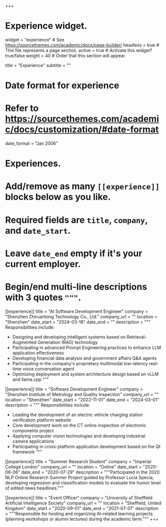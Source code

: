 +++
# Experience widget.
widget = "experience"  # See https://sourcethemes.com/academic/docs/page-builder/
headless = true  # This file represents a page section.
active = true  # Activate this widget? true/false
weight = 40  # Order that this section will appear.

title = "Experience"
subtitle = ""

# Date format for experience
#   Refer to https://sourcethemes.com/academic/docs/customization/#date-format
date_format = "Jan 2006"

# Experiences.
#   Add/remove as many `[[experience]]` blocks below as you like.
#   Required fields are `title`, `company`, and `date_start`.
#   Leave `date_end` empty if it's your current employer.
#   Begin/end multi-line descriptions with 3 quotes `"""`.
[[experience]]
  title = "AI Software Development Engineer"
  company = "Shenzhen Zhiruantong Technology Co., Ltd."
  company_url = ""
  location = "Shenzhen"
  date_start = "2024-03-18"
  date_end = ""
  description = """
  Responsibilities include:
  
  * Designing and developing intelligent systems based on Retrieval-Augmented Generation (RAG) technology
  * Participating in advanced Prompt Engineering practices to enhance LLM application effectiveness
  * Developing financial data analysis and government affairs Q&A agents
  * Participating in the company's proprietary multimodal low-latency real-time voice conversation agent
  * Optimizing deployment and system architecture design based on vLLM and llama.cpp
  """

[[experience]]
  title = "Software Development Engineer"
  company = "Shenzhen Institute of Metrology and Quality Inspection"
  company_url = ""
  location = "Shenzhen"
  date_start = "2022-11-01"
  date_end = "2024-03-01"
  description = """
  Responsibilities include:
  
  * Leading the development of an electric vehicle charging station verification platform website
  * Core development work on the CT online inspection of electronic components project
  * Applying computer vision technologies and developing industrial camera applications
  * Participating in cross-platform application development based on the Qt framework
  """

[[experience]]
  title = "Summer Research Student"
  company = "Imperial College London"
  company_url = ""
  location = "Online"
  date_start = "2020-06-06"
  date_end = "2020-07-29"
  description = """Participated in the 2020 NLP Online Research Summer Project guided by Professor Lucia Specia, developing regression and classification models to evaluate the humor level of edited news headlines."""

[[experience]]
  title = "Event Officer"
  company = "University of Sheffield Artificial Intelligence Society"
  company_url = ""
  location = "Sheffield, United Kingdom"
  date_start = "2020-09-01"
  date_end = "2021-07-01"
  description = """Responsible for hosting and organizing AI-related learning projects (planning workshops or alumni lectures) during the academic term."""
+++
